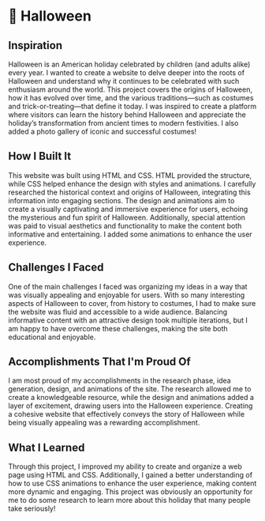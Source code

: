# 🎃 Halloween

## Inspiration

Halloween is an American holiday celebrated by children (and adults alike) every year. I wanted to create a website to delve deeper into the roots of Halloween and understand why it continues to be celebrated with such enthusiasm around the world. This project covers the origins of Halloween, how it has evolved over time, and the various traditions—such as costumes and trick-or-treating—that define it today. I was inspired to create a platform where visitors can learn the history behind Halloween and appreciate the holiday’s transformation from ancient times to modern festivities. I also added a photo gallery of iconic and successful costumes!

## How I Built It

This website was built using HTML and CSS. HTML provided the structure, while CSS helped enhance the design with styles and animations. I carefully researched the historical context and origins of Halloween, integrating this information into engaging sections. The design and animations aim to create a visually captivating and immersive experience for users, echoing the mysterious and fun spirit of Halloween. Additionally, special attention was paid to visual aesthetics and functionality to make the content both informative and entertaining. I added some animations to enhance the user experience.

## Challenges I Faced

One of the main challenges I faced was organizing my ideas in a way that was visually appealing and enjoyable for users. With so many interesting aspects of Halloween to cover, from history to costumes, I had to make sure the website was fluid and accessible to a wide audience. Balancing informative content with an attractive design took multiple iterations, but I am happy to have overcome these challenges, making the site both educational and enjoyable.

## Accomplishments That I'm Proud Of

I am most proud of my accomplishments in the research phase, idea generation, design, and animations of the site. The research allowed me to create a knowledgeable resource, while the design and animations added a layer of excitement, drawing users into the Halloween experience. Creating a cohesive website that effectively conveys the story of Halloween while being visually appealing was a rewarding accomplishment.

## What I Learned

Through this project, I improved my ability to create and organize a web page using HTML and CSS. Additionally, I gained a better understanding of how to use CSS animations to enhance the user experience, making content more dynamic and engaging. This project was obviously an opportunity for me to do some research to learn more about this holiday that many people take seriously!